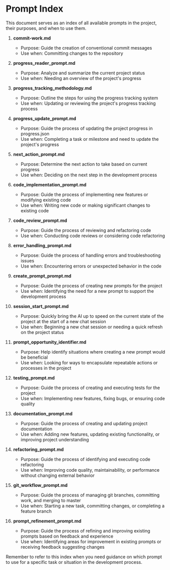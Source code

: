 # Prompt Index

This document serves as an index of all available prompts in the project, their purposes, and when to use them.

1. **commit-work.md**
   - Purpose: Guide the creation of conventional commit messages
   - Use when: Committing changes to the repository

2. **progress_reader_prompt.md**
   - Purpose: Analyze and summarize the current project status
   - Use when: Needing an overview of the project's progress

3. **progress_tracking_methodology.md**
   - Purpose: Outline the steps for using the progress tracking system
   - Use when: Updating or reviewing the project's progress tracking process

4. **progress_update_prompt.md**
   - Purpose: Guide the process of updating the project progress in progress.json
   - Use when: Completing a task or milestone and need to update the project's progress

5. **next_action_prompt.md**
   - Purpose: Determine the next action to take based on current progress
   - Use when: Deciding on the next step in the development process

6. **code_implementation_prompt.md**
   - Purpose: Guide the process of implementing new features or modifying existing code
   - Use when: Writing new code or making significant changes to existing code

7. **code_review_prompt.md**
   - Purpose: Guide the process of reviewing and refactoring code
   - Use when: Conducting code reviews or considering code refactoring

8. **error_handling_prompt.md**
   - Purpose: Guide the process of handling errors and troubleshooting issues
   - Use when: Encountering errors or unexpected behavior in the code

9. **create_prompt_prompt.md**
   - Purpose: Guide the process of creating new prompts for the project
   - Use when: Identifying the need for a new prompt to support the development process

10. **session_start_prompt.md**
    - Purpose: Quickly bring the AI up to speed on the current state of the project at the start of a new chat session
    - Use when: Beginning a new chat session or needing a quick refresh on the project status

11. **prompt_opportunity_identifier.md**
    - Purpose: Help identify situations where creating a new prompt would be beneficial
    - Use when: Looking for ways to encapsulate repeatable actions or processes in the project

12. **testing_prompt.md**
    - Purpose: Guide the process of creating and executing tests for the project
    - Use when: Implementing new features, fixing bugs, or ensuring code quality

13. **documentation_prompt.md**
    - Purpose: Guide the process of creating and updating project documentation
    - Use when: Adding new features, updating existing functionality, or improving project understanding

14. **refactoring_prompt.md**
    - Purpose: Guide the process of identifying and executing code refactoring
    - Use when: Improving code quality, maintainability, or performance without changing external behavior

15. **git_workflow_prompt.md**
    - Purpose: Guide the process of managing git branches, committing work, and merging to master
    - Use when: Starting a new task, committing changes, or completing a feature branch

16. **prompt_refinement_prompt.md**
    - Purpose: Guide the process of refining and improving existing prompts based on feedback and experience
    - Use when: Identifying areas for improvement in existing prompts or receiving feedback suggesting changes

Remember to refer to this index when you need guidance on which prompt to use for a specific task or situation in the development process.